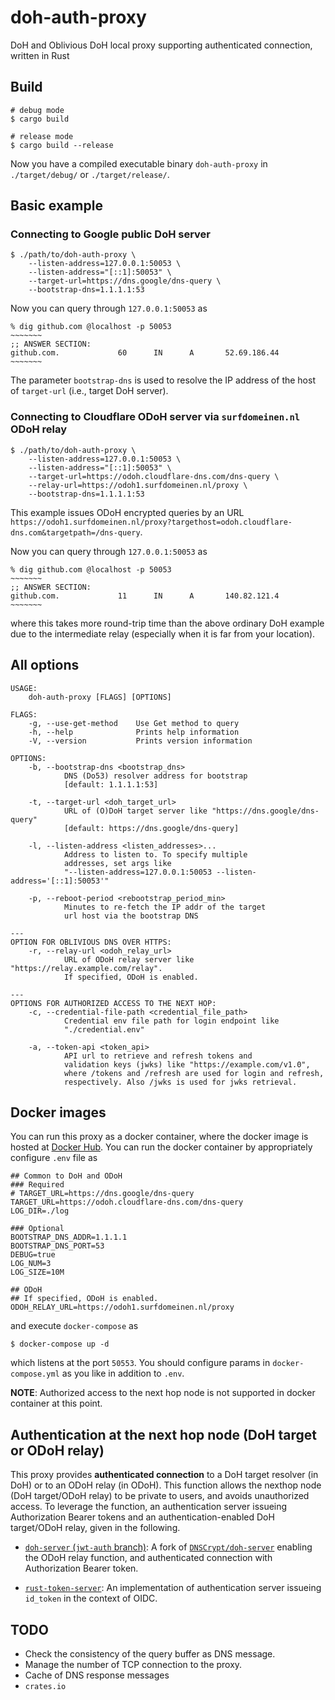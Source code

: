 # doh-auth-proxy

DoH and Oblivious DoH local proxy supporting authenticated connection, written in Rust

## Build

```:bash
# debug mode
$ cargo build

# release mode
$ cargo build --release
```

Now you have a compiled executable binary `doh-auth-proxy` in `./target/debug/` or `./target/release/`.

## Basic example

### Connecting to Google public DoH server

```:bash
$ ./path/to/doh-auth-proxy \
    --listen-address=127.0.0.1:50053 \
    --listen-address="[::1]:50053" \
    --target-url=https://dns.google/dns-query \
    --bootstrap-dns=1.1.1.1:53
```

Now you can query through `127.0.0.1:50053` as

```:bash
% dig github.com @localhost -p 50053
~~~~~~~
;; ANSWER SECTION:
github.com.             60      IN      A       52.69.186.44
~~~~~~~
```

The parameter `bootstrap-dns` is used to resolve the IP address of the host of `target-url` (i.e., target DoH server).

### Connecting to Cloudflare ODoH server via `surfdomeinen.nl` ODoH relay

```:bash
$ ./path/to/doh-auth-proxy \
    --listen-address=127.0.0.1:50053 \
    --listen-address="[::1]:50053" \
    --target-url=https://odoh.cloudflare-dns.com/dns-query \
    --relay-url=https://odoh1.surfdomeinen.nl/proxy \
    --bootstrap-dns=1.1.1.1:53
```

This example issues ODoH encrypted queries by an URL `https://odoh1.surfdomeinen.nl/proxy?targethost=odoh.cloudflare-dns.com&targetpath=/dns-query`.

Now you can query through `127.0.0.1:50053` as

```:bash
% dig github.com @localhost -p 50053
~~~~~~~
;; ANSWER SECTION:
github.com.             11      IN      A       140.82.121.4
~~~~~~~
```

where this takes more round-trip time than the above ordinary DoH example due to the intermediate relay (especially when it is far from your location).

## All options

```:bash
USAGE:
    doh-auth-proxy [FLAGS] [OPTIONS]

FLAGS:
    -g, --use-get-method    Use Get method to query
    -h, --help              Prints help information
    -V, --version           Prints version information

OPTIONS:
    -b, --bootstrap-dns <bootstrap_dns>
            DNS (Do53) resolver address for bootstrap
            [default: 1.1.1.1:53]

    -t, --target-url <doh_target_url>
            URL of (O)DoH target server like "https://dns.google/dns-query"
            [default: https://dns.google/dns-query]

    -l, --listen-address <listen_addresses>...
            Address to listen to. To specify multiple
            addresses, set args like
            "--listen-address=127.0.0.1:50053 --listen-address='[::1]:50053'"

    -p, --reboot-period <rebootstrap_period_min>
            Minutes to re-fetch the IP addr of the target
            url host via the bootstrap DNS

---
OPTION FOR OBLIVIOUS DNS OVER HTTPS:
    -r, --relay-url <odoh_relay_url>
            URL of ODoH relay server like "https://relay.example.com/relay".
            If specified, ODoH is enabled.

---
OPTIONS FOR AUTHORIZED ACCESS TO THE NEXT HOP:
    -c, --credential-file-path <credential_file_path>
            Credential env file path for login endpoint like
            "./credential.env"

    -a, --token-api <token_api>
            API url to retrieve and refresh tokens and
            validation keys (jwks) like "https://example.com/v1.0",
            where /tokens and /refresh are used for login and refresh,
            respectively. Also /jwks is used for jwks retrieval.
```

## Docker images

You can run this proxy as a docker container, where the docker image is hosted at [Docker Hub](https://hub.docker.com/r/jqtype/doh-auth-proxy). You can run the docker container by appropriately configure `.env` file as

```:.env
## Common to DoH and ODoH
### Required
# TARGET_URL=https://dns.google/dns-query
TARGET_URL=https://odoh.cloudflare-dns.com/dns-query
LOG_DIR=./log

### Optional
BOOTSTRAP_DNS_ADDR=1.1.1.1
BOOTSTRAP_DNS_PORT=53
DEBUG=true
LOG_NUM=3
LOG_SIZE=10M

## ODoH
## If specified, ODoH is enabled.
ODOH_RELAY_URL=https://odoh1.surfdomeinen.nl/proxy
```

and execute `docker-compose` as

```:bash
$ docker-compose up -d
```

which listens at the port `50553`. You should configure params in `docker-compose.yml` as you like in addition to `.env`.

**NOTE**: Authorized access to the next hop node is not supported in docker container at this point.

## Authentication at the next hop node (DoH target or ODoH relay)

This proxy provides **authenticated connection** to a DoH target resolver (in DoH) or to an ODoH relay (in ODoH).
This function allows the nexthop node (DoH target/ODoH relay) to be private to users, and avoids unauthorized access.
To leverage the function, an authentication server issueing Authorization Bearer tokens and an authentication-enabled DoH target/ODoH relay, given in the following.

- [`doh-server` (`jwt-auth` branch)](https://github.com/junkurihara/doh-server/tree/jwt-auth): A fork of [`DNSCrypt/doh-server`](https://github.com/DNSCrypt/doh-server) enabling the ODoH relay function, and authenticated connection with Authorization Bearer token.

- [`rust-token-server`](https://github.com/junkurihara/rust-token-server): An implementation of authentication server issueing `id_token` in the context of OIDC.

## TODO

- Check the consistency of the query buffer as DNS message.
- Manage the number of TCP connection to the proxy.
- Cache of DNS response messages
- `crates.io`
